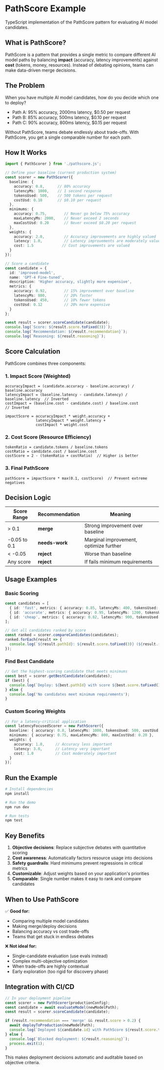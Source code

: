 # PathScore Example

TypeScript implementation of the PathScore pattern for evaluating AI model candidates.

## What is PathScore?

PathScore is a pattern that provides a single metric to compare different AI model paths by balancing **impact** (accuracy, latency improvements) against **cost** (tokens, money, resources). Instead of debating opinions, teams can make data-driven merge decisions.

## The Problem

When you have multiple AI model candidates, how do you decide which one to deploy?

- Path A: 95% accuracy, 2000ms latency, $0.50 per request
- Path B: 85% accuracy, 500ms latency, $0.10 per request  
- Path C: 90% accuracy, 800ms latency, $0.15 per request

Without PathScore, teams debate endlessly about trade-offs. With PathScore, you get a single comparable number for each path.

## How It Works

```typescript
import { PathScorer } from './pathscore.js';

// Define your baseline (current production system)
const scorer = new PathScorer({
  baseline: {
    accuracy: 0.8,      // 80% accuracy
    latencyMs: 1000,    // 1 second response
    tokensUsed: 500,    // 500 tokens per request
    costUsd: 0.10       // $0.10 per request
  },
  minimums: {
    accuracy: 0.75,        // Never go below 75% accuracy
    maxLatencyMs: 2000,    // Never exceed 2 seconds
    maxCostUsd: 0.20       // Never exceed $0.20 per request
  },
  weights: {
    accuracy: 2.0,         // Accuracy improvements are highly valued
    latency: 1.0,          // Latency improvements are moderately valued
    cost: 1.5             // Cost improvements are valued
  }
});

// Score a candidate
const candidate = {
  id: 'improved-model',
  name: 'GPT-4 Fine-tuned',
  description: 'Higher accuracy, slightly more expensive',
  metrics: {
    accuracy: 0.92,        // 15% improvement over baseline
    latencyMs: 800,        // 20% faster
    tokensUsed: 450,       // 10% fewer tokens
    costUsd: 0.12          // 20% more expensive
  }
};

const result = scorer.scoreCandidate(candidate);
console.log(`Score: ${result.score.toFixed(3)}`);
console.log(`Recommendation: ${result.recommendation}`);
console.log(`Reasoning: ${result.reasoning}`);
```

## Score Calculation

PathScore combines three components:

### 1. Impact Score (Weighted)
```
accuracyImpact = (candidate.accuracy - baseline.accuracy) / baseline.accuracy
latencyImpact = (baseline.latency - candidate.latency) / baseline.latency  // Inverted
costImpact = (baseline.cost - candidate.cost) / baseline.cost             // Inverted

impactScore = accuracyImpact * weight.accuracy + 
              latencyImpact * weight.latency + 
              costImpact * weight.cost
```

### 2. Cost Score (Resource Efficiency)
```
tokenRatio = candidate.tokens / baseline.tokens
costRatio = candidate.cost / baseline.cost
costScore = 2 - (tokenRatio + costRatio)  // Higher is better
```

### 3. Final PathScore
```
pathScore = impactScore * max(0.1, costScore)  // Prevent extreme negatives
```

## Decision Logic

| Score Range | Recommendation | Meaning |
|-------------|----------------|---------|
| > 0.1 | **merge** | Strong improvement over baseline |
| -0.05 to 0.1 | **needs-work** | Marginal improvement, optimize further |
| < -0.05 | **reject** | Worse than baseline |
| Any score | **reject** | If fails minimum requirements |

## Usage Examples

### Basic Scoring
```typescript
const candidates = [
  { id: 'fast', metrics: { accuracy: 0.85, latencyMs: 400, tokensUsed: 300, costUsd: 0.08 }},
  { id: 'accurate', metrics: { accuracy: 0.95, latencyMs: 1200, tokensUsed: 600, costUsd: 0.15 }},
  { id: 'cheap', metrics: { accuracy: 0.82, latencyMs: 900, tokensUsed: 400, costUsd: 0.06 }}
];

// Get all candidates ranked by score
const ranked = scorer.compareCandidates(candidates);
ranked.forEach(result => {
  console.log(`${result.pathId}: ${result.score.toFixed(3)} (${result.recommendation})`);
});
```

### Find Best Candidate
```typescript
// Get the highest-scoring candidate that meets minimums
const best = scorer.getBestCandidate(candidates);
if (best) {
  console.log(`Deploy: ${best.pathId} with score ${best.score.toFixed(3)}`);
} else {
  console.log('No candidates meet minimum requirements');
}
```

### Custom Scoring Weights
```typescript
// For a latency-critical application
const latencyFocusedScorer = new PathScorer({
  baseline: { accuracy: 0.8, latencyMs: 1000, tokensUsed: 500, costUsd: 0.10 },
  minimums: { accuracy: 0.75, maxLatencyMs: 800, maxCostUsd: 0.20 },
  weights: {
    accuracy: 1.0,     // Accuracy less important
    latency: 3.0,      // Latency very important
    cost: 1.0          // Cost moderately important
  }
});
```

## Run the Example

```bash
# Install dependencies
npm install

# Run the demo
npm run dev

# Run tests
npm test
```

## Key Benefits

1. **Objective decisions**: Replace subjective debates with quantitative scoring
2. **Cost awareness**: Automatically factors resource usage into decisions  
3. **Safety guardrails**: Hard minimums prevent regressions in critical metrics
4. **Customizable**: Adjust weights based on your application's priorities
5. **Comparable**: Single number makes it easy to rank and compare candidates

## When to Use PathScore

✅ **Good for:**
- Comparing multiple model candidates
- Making merge/deploy decisions  
- Balancing accuracy vs cost trade-offs
- Teams that get stuck in endless debates

❌ **Not ideal for:**
- Single-candidate evaluation (use evals instead)
- Complex multi-objective optimization
- When trade-offs are highly contextual
- Early exploration (too rigid for discovery phase)

## Integration with CI/CD

```typescript
// In your deployment pipeline
const scorer = new PathScorer(productionConfig);
const candidate = await evaluateModel(newModelPath);
const result = scorer.scoreCandidate(candidate);

if (result.recommendation === 'merge' && result.score > 0.2) {
  await deployToProduction(newModelPath);
  console.log(`Deployed ${candidate.id} with PathScore ${result.score.toFixed(3)}`);
} else {
  console.log(`Blocked deployment: ${result.reasoning}`);
  process.exit(1);
}
```

This makes deployment decisions automatic and auditable based on objective criteria.
